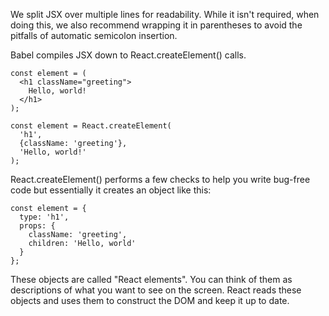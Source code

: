 We split JSX over multiple lines for readability. While it isn't required, when doing this, we also recommend wrapping it in parentheses to avoid the pitfalls of automatic semicolon insertion.

Babel compiles JSX down to React.createElement() calls.
```
const element = (
  <h1 className="greeting">
    Hello, world!
  </h1>
);

const element = React.createElement(
  'h1',
  {className: 'greeting'},
  'Hello, world!'
);
```
React.createElement() performs a few checks to help you write bug-free code but essentially it creates an object like this:
```
const element = {
  type: 'h1',
  props: {
    className: 'greeting',
    children: 'Hello, world'
  }
};
```
These objects are called "React elements". You can think of them as descriptions of what you want to see on the screen. React reads these objects and uses them to construct the DOM and keep it up to date.